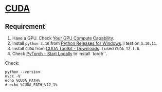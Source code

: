 # [CUDA](https://developer.nvidia.com/cuda-toolkit)

## Requirement

1. Have a GPU. Check [Your GPU Compute Capability](https://developer.nvidia.com/cuda-gpus).  
2. Install `python 3.10` from [Python Releases for Windows](https://www.python.org/downloads/windows/). I test on `3.10.11`.
3. Install `CUDA` from [CUDA Toolkit - Downloads](https://developer.nvidia.com/cuda-downloads). I used `CUDA 12.1.0`.
4. Check [PyTorch - Start Locally](https://pytorch.org/get-started/locally/) to install `torch``.

Check:

```
python --version
nvcc -V
echo %CUDA_PATH%
# echo %CUDA_PATH_V12_1%
```
